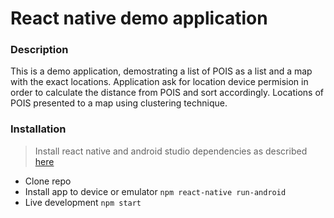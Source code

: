 # React native demo application

### Description

This is a demo application, demostrating a list of POIS as a list and a map with the exact locations.
Application ask for location device permision in order to calculate the distance from POIS and sort accordingly.
Locations of POIS presented to a map using clustering technique.

### Installation

> Install react native and android studio dependencies as described [here](https://reactnative.dev/docs/getting-started)

- Clone repo
- Install app to device or emulator `npm react-native run-android`
- Live development `npm start`